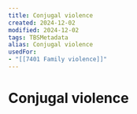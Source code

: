 ```yaml
---
title: Conjugal violence
created: 2024-12-02
modified: 2024-12-02
tags: TBSMetadata
alias: Conjugal violence
usedFor:
- "[[7401 Family violence]]"
---
```

# Conjugal violence
